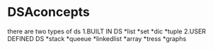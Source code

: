 # DSAconcepts

there are two types of ds 
1.BUILT IN DS
*list
*set
*dic
*tuple
2.USER DEFINED DS
*stack
*queeue
*linkedlist
*array
*tress
*graphs
